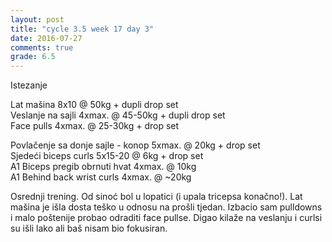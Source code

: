 ```yaml
---
layout: post
title: "cycle 3.5 week 17 day 3"
date: 2016-07-27
comments: true
grade: 6.5
---
```


Istezanje

Lat mašina 8x10 @ 50kg + dupli drop set     
Veslanje na sajli 4xmax. @ 45-50kg + dupli drop set     
Face pulls 4xmax. @ 25-30kg + drop set           

Povlačenje sa donje sajle - konop 5xmax. @ 20kg + drop set   
Sjedeći biceps curls 5x15-20 @ 6kg + drop set      
A1 Biceps pregib obrnuti hvat 4xmax. @ 10kg     
A1 Behind back wrist curls 4xmax. @ ~20kg  

Osrednji trening. Od sinoć bol u lopatici (i upala tricepsa konačno!). Lat mašina je išla dosta teško u odnosu na prošli tjedan. Izbacio sam pulldowns i malo poštenije probao odraditi face pullse. Digao kilaže na veslanju i curlsi su išli lako ali baš nisam bio fokusiran. 
